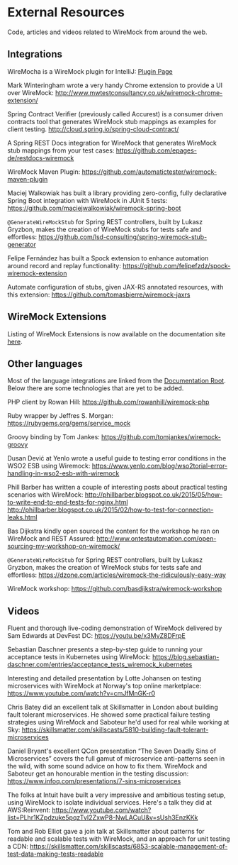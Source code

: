 # External  Resources

Code, articles and videos related to WireMock from around the web.

## Integrations

WireMocha is a WireMock plugin for IntelliJ:
[Plugin Page](https://plugins.jetbrains.com/plugin/18860-wiremocha)

Mark Winteringham wrote a very handy Chrome extension to provide a UI over WireMock:
http://www.mwtestconsultancy.co.uk/wiremock-chrome-extension/

Spring Contract Verifier (previously called Accurest) is a consumer driven contracts tool that generates WireMock stub mappings as examples for client testing.
http://cloud.spring.io/spring-cloud-contract/

A Spring REST Docs integration for WireMock that generates WireMock stub mappings from your test cases:
https://github.com/epages-de/restdocs-wiremock

WireMock Maven Plugin:
https://github.com/automatictester/wiremock-maven-plugin

Maciej Walkowiak has built a library providing zero-config, fully declarative Spring Boot integration with WireMock in JUnit 5 tests:
https://github.com/maciejwalkowiak/wiremock-spring-boot

`@GenerateWireMockStub` for Spring REST controllers, built by Lukasz Gryzbon, makes the creation of WireMock stubs for tests safe and effortless:
https://github.com/lsd-consulting/spring-wiremock-stub-generator

Felipe Fernández has built a Spock extension to enhance automation around record and replay functionality:
https://github.com/felipefzdz/spock-wiremock-extension

Automate configuration of stubs, given JAX-RS annotated resources, with this extension:
https://github.com/tomasbjerre/wiremock-jaxrs

## WireMock Extensions

Listing of WireMock Extensions is now available on the documentation site
[here](../extensions/README.md).

## Other languages

Most of the language integrations are linked from the [Documentation Root](../index.html).
Below there are some technologies that are yet to be added.

PHP client by Rowan Hill:
https://github.com/rowanhill/wiremock-php

Ruby wrapper by Jeffres S. Morgan:
https://rubygems.org/gems/service_mock

Groovy binding by Tom Jankes:
https://github.com/tomjankes/wiremock-groovy

Dusan Dević at Yenlo wrote a useful guide to testing error conditions in the WSO2 ESB using Wiremock:
https://www.yenlo.com/blog/wso2torial-error-handling-in-wso2-esb-with-wiremock

Phill Barber has written a couple of interesting posts about practical testing scenarios with WireMock:
http://phillbarber.blogspot.co.uk/2015/05/how-to-write-end-to-end-tests-for-nginx.html http://phillbarber.blogspot.co.uk/2015/02/how-to-test-for-connection-leaks.html

Bas Dijkstra kindly open sourced the content for the workshop he ran on WireMock and REST Assured:
http://www.ontestautomation.com/open-sourcing-my-workshop-on-wiremock/

`@GenerateWireMockStub` for Spring REST controllers, built by Lukasz Gryzbon, makes the creation of WireMock stubs for tests safe and effortless:
https://dzone.com/articles/wiremock-the-ridiculously-easy-way

WireMock workshop:
https://github.com/basdijkstra/wiremock-workshop

## Videos

Fluent and thorough live-coding demonstration of WireMock delivered by Sam Edwards at DevFest DC:
https://youtu.be/x3MvZ8DFrpE

Sebastian Daschner presents a step-by-step guide to running your acceptance tests in Kubernetes using WireMock:
https://blog.sebastian-daschner.com/entries/acceptance_tests_wiremock_kubernetes

Interesting and detailed presentation by Lotte Johansen on testing microservices with WireMock at Norway's top online marketplace:
https://www.youtube.com/watch?v=cmJfMnGK-r0

Chris Batey did an excellent talk at Skillsmatter in London about building fault tolerant microservices. He showed some practical failure testing strategies using WireMock and Saboteur he'd used for real while working at Sky:
https://skillsmatter.com/skillscasts/5810-building-fault-tolerant-microservices

Daniel Bryant's excellent QCon presentation “The Seven Deadly Sins of Microservices” covers the full gamut of microservice anti-patterns seen in the wild, with some sound advice on how to fix them. WireMock and Saboteur get an honourable mention in the testing discussion:
https://www.infoq.com/presentations/7-sins-microservices

The folks at Intuit have built a very impressive and ambitious testing
setup, using WireMock to isolate individual services. Here's a talk they did at AWS:Reinvent:
https://www.youtube.com/watch?list=PLhr1KZpdzuke5pqzTvI2ZxwP8-NwLACuU&v=sUsh3EnzKKk

Tom and Rob Elliot gave a join talk at Skillsmatter about patterns for readable and scalable tests with WireMock, and an approach for unit testing a CDN:
https://skillsmatter.com/skillscasts/6853-scalable-management-of-test-data-making-tests-readable
